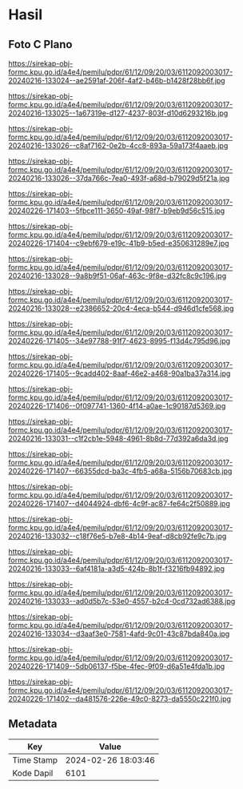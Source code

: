 # Hasil

## Foto C Plano

https://sirekap-obj-formc.kpu.go.id/a4e4/pemilu/pdpr/61/12/09/20/03/6112092003017-20240216-133024--ae2591af-206f-4af2-b46b-b1428f28bb6f.jpg

https://sirekap-obj-formc.kpu.go.id/a4e4/pemilu/pdpr/61/12/09/20/03/6112092003017-20240216-133025--1a67319e-d127-4237-803f-d10d6293216b.jpg

https://sirekap-obj-formc.kpu.go.id/a4e4/pemilu/pdpr/61/12/09/20/03/6112092003017-20240216-133026--c8af7162-0e2b-4cc8-893a-59a173f4aaeb.jpg

https://sirekap-obj-formc.kpu.go.id/a4e4/pemilu/pdpr/61/12/09/20/03/6112092003017-20240216-133026--37da766c-7ea0-493f-a68d-b79029d5f21a.jpg

https://sirekap-obj-formc.kpu.go.id/a4e4/pemilu/pdpr/61/12/09/20/03/6112092003017-20240226-171403--5fbce111-3650-49af-98f7-b9eb9d56c515.jpg

https://sirekap-obj-formc.kpu.go.id/a4e4/pemilu/pdpr/61/12/09/20/03/6112092003017-20240226-171404--c9ebf679-e19c-41b9-b5ed-e350631289e7.jpg

https://sirekap-obj-formc.kpu.go.id/a4e4/pemilu/pdpr/61/12/09/20/03/6112092003017-20240216-133028--9a8b9f51-06af-463c-9f8e-d32fc8c9c196.jpg

https://sirekap-obj-formc.kpu.go.id/a4e4/pemilu/pdpr/61/12/09/20/03/6112092003017-20240216-133028--e2386652-20c4-4eca-b544-d946d1cfe568.jpg

https://sirekap-obj-formc.kpu.go.id/a4e4/pemilu/pdpr/61/12/09/20/03/6112092003017-20240226-171405--34e97788-91f7-4623-8995-f13d4c795d96.jpg

https://sirekap-obj-formc.kpu.go.id/a4e4/pemilu/pdpr/61/12/09/20/03/6112092003017-20240226-171405--9cadd402-8aaf-46e2-a468-90a1ba37a314.jpg

https://sirekap-obj-formc.kpu.go.id/a4e4/pemilu/pdpr/61/12/09/20/03/6112092003017-20240226-171406--0f097741-1360-4f14-a0ae-1c90187d5369.jpg

https://sirekap-obj-formc.kpu.go.id/a4e4/pemilu/pdpr/61/12/09/20/03/6112092003017-20240216-133031--c1f2cb1e-5948-4961-8b8d-77d392a6da3d.jpg

https://sirekap-obj-formc.kpu.go.id/a4e4/pemilu/pdpr/61/12/09/20/03/6112092003017-20240226-171407--66355dcd-ba3c-4fb5-a68a-5156b70683cb.jpg

https://sirekap-obj-formc.kpu.go.id/a4e4/pemilu/pdpr/61/12/09/20/03/6112092003017-20240226-171407--d4044924-dbf6-4c9f-ac87-fe64c2f50889.jpg

https://sirekap-obj-formc.kpu.go.id/a4e4/pemilu/pdpr/61/12/09/20/03/6112092003017-20240216-133032--c18f76e5-b7e8-4b14-9eaf-d8cb92fe9c7b.jpg

https://sirekap-obj-formc.kpu.go.id/a4e4/pemilu/pdpr/61/12/09/20/03/6112092003017-20240216-133033--6af4181a-a3d5-424b-8b1f-f3216fb94892.jpg

https://sirekap-obj-formc.kpu.go.id/a4e4/pemilu/pdpr/61/12/09/20/03/6112092003017-20240216-133033--ad0d5b7c-53e0-4557-b2c4-0cd732ad6388.jpg

https://sirekap-obj-formc.kpu.go.id/a4e4/pemilu/pdpr/61/12/09/20/03/6112092003017-20240216-133034--d3aaf3e0-7581-4afd-9c01-43c87bda840a.jpg

https://sirekap-obj-formc.kpu.go.id/a4e4/pemilu/pdpr/61/12/09/20/03/6112092003017-20240226-171409--5db06137-f5be-4fec-9f09-d6a51e4fda1b.jpg

https://sirekap-obj-formc.kpu.go.id/a4e4/pemilu/pdpr/61/12/09/20/03/6112092003017-20240226-171402--da481576-226e-49c0-8273-da5550c221f0.jpg


## Metadata

| Key        | Value               |
| ---------- | ------------------- |
| Time Stamp | 2024-02-26 18:03:46 |
| Kode Dapil | 6101                |




